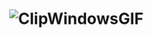 # ![ClipWindowsGIF](https://user-images.githubusercontent.com/11596431/174189273-2875199d-3400-45b3-81f1-8700d0c67d49.gif)
